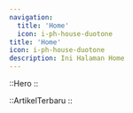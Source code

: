 ```yaml
---
navigation:
  title: 'Home'
  icon: i-ph-house-duotone
title: 'Home'
icon: i-ph-house-duotone
description: Ini Halaman Home
---
```


::Hero
::

::ArtikelTerbaru
::
